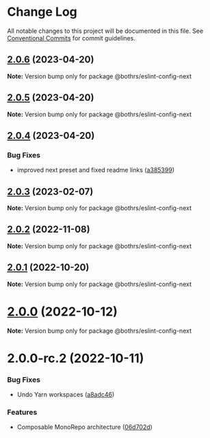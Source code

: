 # Change Log

All notable changes to this project will be documented in this file.
See [Conventional Commits](https://conventionalcommits.org) for commit guidelines.

## [2.0.6](https://github.com/bothrs/eslint-config/compare/@bothrs/eslint-config-next@2.0.5...@bothrs/eslint-config-next@2.0.6) (2023-04-20)

**Note:** Version bump only for package @bothrs/eslint-config-next

## [2.0.5](https://github.com/bothrs/eslint-config/compare/@bothrs/eslint-config-next@2.0.4...@bothrs/eslint-config-next@2.0.5) (2023-04-20)

**Note:** Version bump only for package @bothrs/eslint-config-next

## [2.0.4](https://github.com/bothrs/eslint-config/compare/@bothrs/eslint-config-next@2.0.3...@bothrs/eslint-config-next@2.0.4) (2023-04-20)

### Bug Fixes

- improved next preset and fixed readme links ([a385399](https://github.com/bothrs/eslint-config/commit/a385399828b026f7541d91356a0abd101450227a))

## [2.0.3](https://github.com/bothrs/eslint-config/compare/@bothrs/eslint-config-next@2.0.2...@bothrs/eslint-config-next@2.0.3) (2023-02-07)

**Note:** Version bump only for package @bothrs/eslint-config-next

## [2.0.2](https://github.com/bothrs/eslint-config/compare/@bothrs/eslint-config-next@2.0.1...@bothrs/eslint-config-next@2.0.2) (2022-11-08)

**Note:** Version bump only for package @bothrs/eslint-config-next

## [2.0.1](https://github.com/bothrs/eslint-config/compare/@bothrs/eslint-config-next@2.0.0...@bothrs/eslint-config-next@2.0.1) (2022-10-20)

**Note:** Version bump only for package @bothrs/eslint-config-next

# [2.0.0](https://github.com/bothrs/eslint-config/compare/@bothrs/eslint-config-next@2.0.0-rc.2...@bothrs/eslint-config-next@2.0.0) (2022-10-12)

**Note:** Version bump only for package @bothrs/eslint-config-next

# 2.0.0-rc.2 (2022-10-11)

### Bug Fixes

- Undo Yarn workspaces ([a8adc46](https://github.com/bothrs/eslint-config/commit/a8adc460d3034d9240300880e44ba39d97d95c32))

### Features

- Composable MonoRepo architecture ([06d702d](https://github.com/bothrs/eslint-config/commit/06d702d2fe6286b4d01aaabdb404c95ee74f801e))
